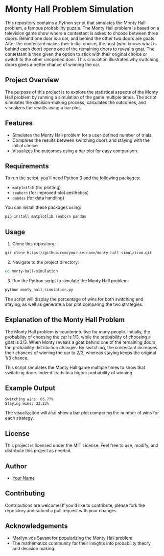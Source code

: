 # Monty Hall Problem Simulation

This repository contains a Python script that simulates the Monty Hall problem, a famous probability puzzle. The Monty Hall problem is based on a television game show where a contestant is asked to choose between three doors. Behind one door is a car, and behind the other two doors are goats. After the contestant makes their initial choice, the host (who knows what is behind each door) opens one of the remaining doors to reveal a goat. The contestant is then given the option to stick with their original choice or switch to the other unopened door. This simulation illustrates why switching doors gives a better chance of winning the car.

## Project Overview
The purpose of this project is to explore the statistical aspects of the Monty Hall problem by running a simulation of the game multiple times. The script simulates the decision-making process, calculates the outcomes, and visualizes the results using a bar plot.

## Features
- Simulates the Monty Hall problem for a user-defined number of trials.
- Compares the results between switching doors and staying with the initial choice.
- Visualizes the outcomes using a bar plot for easy comparison.

## Requirements
To run the script, you'll need Python 3 and the following packages:
- `matplotlib` (for plotting)
- `seaborn` (for improved plot aesthetics)
- `pandas` (for data handling)

You can install these packages using:
```sh
pip install matplotlib seaborn pandas
```

## Usage
1. Clone this repository:
```sh
git clone https://github.com/yourusername/monty-hall-simulation.git
```
2. Navigate to the project directory:
```sh
cd monty-hall-simulation
```
3. Run the Python script to simulate the Monty Hall problem:
```sh
python monty_hall_simulation.py
```

The script will display the percentage of wins for both switching and staying, as well as generate a bar plot comparing the two strategies.

## Explanation of the Monty Hall Problem
The Monty Hall problem is counterintuitive for many people. Initially, the probability of choosing the car is 1/3, while the probability of choosing a goat is 2/3. When Monty reveals a goat behind one of the remaining doors, the probability distribution changes. By switching, the contestant increases their chances of winning the car to 2/3, whereas staying keeps the original 1/3 chance.

This script simulates the Monty Hall game multiple times to show that switching doors indeed leads to a higher probability of winning.

## Example Output
```
Switching wins: 66.77%
Staying wins: 33.23%
```

The visualization will also show a bar plot comparing the number of wins for each strategy.

## License
This project is licensed under the MIT License. Feel free to use, modify, and distribute this project as needed.

## Author
- [Your Name](https://github.com/yourusername)

## Contributing
Contributions are welcome! If you'd like to contribute, please fork the repository and submit a pull request with your changes.

## Acknowledgements
- Marilyn vos Savant for popularizing the Monty Hall problem.
- The mathematics community for their insights into probability theory and decision making.

